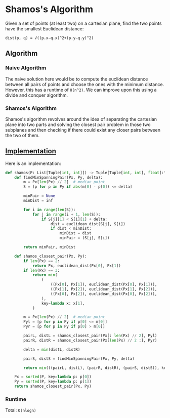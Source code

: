 # Shamos's Algorithm

Given a set of points (at least two) on a cartesian plane, find the two points have the smallest Euclidean distance:

```
dist(p, q) = √((p.x−q.x)^2+(p.y−q.y)^2)
```

## Algorithm

### Naive Algorithm

The naive solution here would be to compute the euclidean distance between all pairs of points and choose the ones with the minimum distance. However, this has a runtime of `O(n^2)`. We can improve upon this using a divide and conquer algorithm.

### Shamos's Algorithm

Shamos's algorithm revolves around the idea of separating the cartesian plane into two parts and solving the closest pair problem in those two subplanes and then checking if there could exist any closer pairs between the two of them.

## [Implementation](https://github.com/antoniojkim/AlgLib/blob/master/Algorithms/Divide%20and%20Conquer/Shamos's%20Algorithm/shamos.py#L11)

Here is an implementation:

```python
def shamos(P: List[Tuple[int, int]]) -> Tuple[Tuple[int, int], float]:\
    def findMinSpanningPair(Px, Py, delta):
        m = Px[len(Px) // 2]  # median point
        S = [p for p in Py if abs(m[0] - p[0]) <= delta]

        minPair = None
        minDist = inf

        for i in range(len(S)):
            for j in range(i + 1, len(S)):
                if S[j][1] < S[i][1] + delta:
                    dist = euclidean_dist(S[j], S[i])
                    if dist < minDist:
                        minDist = dist
                        minPair = (S[j], S[i])

        return minPair, minDist

    def shamos_closest_pair(Px, Py):
        if len(Px) == 2:
            return Px, euclidean_dist(Px[0], Px[1])
        if len(Px) == 3:
            return min(
                (
                    ((Px[0], Px[1]), euclidean_dist(Px[0], Px[1])),
                    ((Px[1], Px[2]), euclidean_dist(Px[1], Px[2])),
                    ((Px[0], Px[2]), euclidean_dist(Px[0], Px[2])),
                ),
                key=lambda x: x[1],
            )

        m = Px[len(Px) // 2]  # median point
        Pyl = [p for p in Py if p[0] <= m[0]]
        Pyr = [p for p in Py if p[0] > m[0]]

        pairL, distL = shamos_closest_pair(Px[: len(Px) // 2], Pyl)
        pairR, distR = shamos_closest_pair(Px[len(Px) // 2 :], Pyr)

        delta = min(distL, distR)

        pairS, distS = findMinSpanningPair(Px, Py, delta)

        return min(((pairL, distL), (pairR, distR), (pairS, distS)), key=lambda x: x[1])

    Px = sorted(P, key=lambda p: p[0])
    Py = sorted(P, key=lambda p: p[1])
    return shamos_closest_pair(Px, Py)
```

### Runtime

Total: `O(nlog⁡n)`
